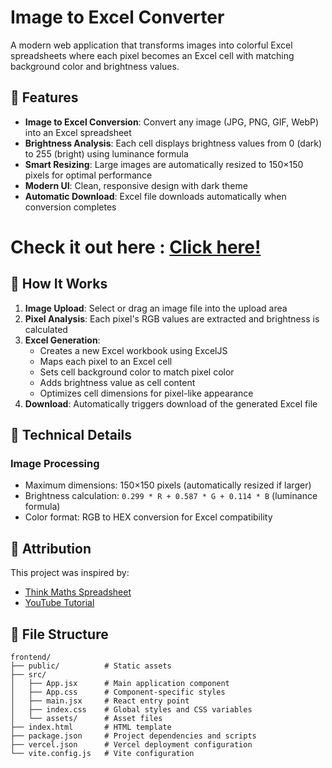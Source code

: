 # Image to Excel Converter

A modern web application that transforms images into colorful Excel spreadsheets where each pixel becomes an Excel cell with matching background color and brightness values.

## 🌟 Features

- **Image to Excel Conversion**: Convert any image (JPG, PNG, GIF, WebP) into an Excel spreadsheet
- **Brightness Analysis**: Each cell displays brightness values from 0 (dark) to 255 (bright) using luminance formula
- **Smart Resizing**: Large images are automatically resized to 150×150 pixels for optimal performance
- **Modern UI**: Clean, responsive design with dark theme
- **Automatic Download**: Excel file downloads automatically when conversion completes

# Check it out here : [Click here!](https://imgxlsx.vercel.app/)

## 🎨 How It Works

1. **Image Upload**: Select or drag an image file into the upload area
3. **Pixel Analysis**: Each pixel's RGB values are extracted and brightness is calculated
4. **Excel Generation**: 
   - Creates a new Excel workbook using ExcelJS
   - Maps each pixel to an Excel cell
   - Sets cell background color to match pixel color
   - Adds brightness value as cell content
   - Optimizes cell dimensions for pixel-like appearance
5. **Download**: Automatically triggers download of the generated Excel file

## 🔧 Technical Details

### Image Processing
- Maximum dimensions: 150×150 pixels (automatically resized if larger)
- Brightness calculation: `0.299 * R + 0.587 * G + 0.114 * B` (luminance formula)
- Color format: RGB to HEX conversion for Excel compatibility

## 🎉 Attribution

This project was inspired by:
- [Think Maths Spreadsheet](https://think-maths.co.uk/spreadsheet/)
- [YouTube Tutorial](https://www.youtube.com/watch?v=UBX2QQHlQ_I)

## 📄 File Structure

```
frontend/
├── public/          # Static assets
├── src/
│   ├── App.jsx      # Main application component
│   ├── App.css      # Component-specific styles
│   ├── main.jsx     # React entry point
│   ├── index.css    # Global styles and CSS variables
│   └── assets/      # Asset files
├── index.html       # HTML template
├── package.json     # Project dependencies and scripts
├── vercel.json      # Vercel deployment configuration
└── vite.config.js   # Vite configuration
```

